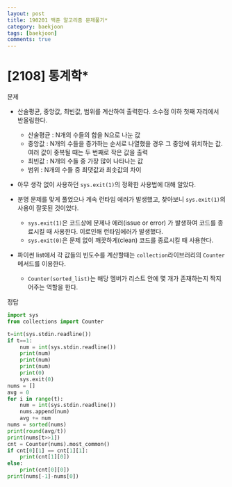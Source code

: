 ```yaml
---
layout: post
title: 190201 백준 알고리즘 문제풀기*
category: baekjoon
tags: [baekjoon]
comments: true
---
```


# [2108] 통계학*

문제
- 산술평균, 중앙값, 최빈값, 범위를 계산하여 출력한다. 소수점 이하 첫째 자리에서 반올림한다.
  - 산술평균 : N개의 수들의 합을 N으로 나눈 값
  - 중앙값 : N개의 수들을 증가하는 순서로 나열했을 경우 그 중앙에 위치하는 값. 여러 값이 중복될 때는 두 번째로 작은 값을 출력
  - 최빈값 : N개의 수들 중 가장 많이 나타나는 값
  - 범위 : N개의 수들 중 최댓값과 최솟값의 차이

- 아무 생각 없이 사용하던 `sys.exit(1)`의 정확한 사용법에 대해 알았다.
- 분명 문제를 맞게 풀었으나 계속 런타임 에러가 발생했고, 찾아보니 `sys.exit(1)`의 사용이 잘못된 것이었다.
  - `sys.exit(1)`은 코드상에 문제나 에러(issue or error) 가 발생하여 코드를 종료시킬 때 사용한다. 이로인해 런타임에러가 발생했다.
  - `sys.exit(0)`은 문제 없이 깨끗하게(clean)  코드를 종료시킬 때 사용한다.

- 파이썬 list에서 각 값들의 빈도수를 계산할때는 `collection`라이브러리의 `Counter` 메서드를 이용한다.
  - `Counter(sorted_list)`는 해당 멤버가 리스트 안에 몇 개가 존재하는지 짝지어주는 역할을 한다.
  
정답
```python
import sys
from collections import Counter

t=int(sys.stdin.readline())
if t==1:
    num = int(sys.stdin.readline())
    print(num)
    print(num)
    print(num)
    print(0)
    sys.exit(0)
nums = []
avg = 0
for i in range(t):
    num = int(sys.stdin.readline())
    nums.append(num)
    avg += num
nums = sorted(nums)
print(round(avg/t))
print(nums[t>>1])
cnt = Counter(nums).most_common()
if cnt[0][1] == cnt[1][1]:
    print(cnt[1][0])
else:
    print(cnt[0][0])
print(nums[-1]-nums[0])
```
